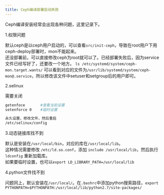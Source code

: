 ```yaml
---
title: Ceph编译部署启动失败
---
```


Ceph编译安装经常会出现各种问题，这里记录下。

1.权限问题

默认ceph是以ceph用户启动的，可以查看`src/init-ceph`，导致在root用户下用ceph-deploy部署时，mon不能起来。    
还没部署前，可以直接修改ceph为root就可以了。已经部署失败后，因为service文件已经写好了，还要改一个地方。
`ls /etc/systemd/system/ceph-mon.target.wants/` 可以看到对应的文件为`/usr/lib/systemd/system/ceph-mon@.service`，所以修改该文件中setuser和setgroup后的用户即可。

2.selinux

需要关闭

```sh
getenfoce       #查看当前设置
setenforce 0    #临时设置

永久设置，修改文件，然后重启
/etc/selinux/config
```

3.动态链接库找不到

默认是安装在`/usr/local/bin`，对应的库在`/usr/local/lib`。   
这种情况需要修改 `/etc/ld.so.conf`，添加 `include /usr/local/lib`，然后执行`ldconfig` 重新加载库。    
如果要临时设置，也可以`export LD_LIBRARY_PATH=/usr/local/lib`

4.python文件找不到

问题同上，默认安装在`/usr/local/`。在`.bashrc`中添加python搜索路径，`export PYTHONPATH=$PYTHONPATH:/usr/local/lib/python2.7/site-packages/`